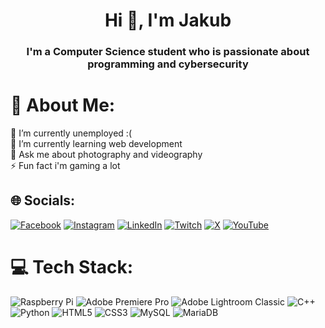 <h1 align="center">Hi 👋, I'm Jakub</h1>
<h3 align="center">I'm a Computer Science student who is passionate about programming and cybersecurity</h3>

# 💫 About Me:
🔭 I’m currently unemployed :(<br>
🌱 I’m currently learning web development<br>
💬 Ask me about photography and videography<br>
⚡ Fun fact i'm gaming a lot


## 🌐 Socials:
[![Facebook](https://img.shields.io/badge/Facebook-%231877F2.svg?logo=Facebook&logoColor=white)](https://facebook.com/jakub.batycki5) [![Instagram](https://img.shields.io/badge/Instagram-%23E4405F.svg?logo=Instagram&logoColor=white)](https://instagram.com/jakubbatycki) [![LinkedIn](https://img.shields.io/badge/LinkedIn-%230077B5.svg?logo=linkedin&logoColor=white)](https://linkedin.com/in/jakub-batycki) [![Twitch](https://img.shields.io/badge/Twitch-%239146FF.svg?logo=Twitch&logoColor=white)](https://twitch.tv/MrDeex1k) [![X](https://img.shields.io/badge/X-black.svg?logo=X&logoColor=white)](https://x.com/BatyckiJakub) [![YouTube](https://img.shields.io/badge/YouTube-%23FF0000.svg?logo=YouTube&logoColor=white)](https://youtube.com/@MrDeex1k) 

# 💻 Tech Stack:
![Raspberry Pi](https://img.shields.io/badge/-Raspberry_Pi-C51A4A?style=for-the-badge&logo=Raspberry-Pi) ![Adobe Premiere Pro](https://img.shields.io/badge/Adobe%20Premiere%20Pro-9999FF.svg?style=for-the-badge&logo=Adobe%20Premiere%20Pro&logoColor=white) ![Adobe Lightroom Classic](https://img.shields.io/badge/Adobe%20Lightroom%20Classic-31A8FF.svg?style=for-the-badge&logo=Adobe%20Lightroom%20Classic&logoColor=white) ![C++](https://img.shields.io/badge/c++-%2300599C.svg?style=for-the-badge&logo=c%2B%2B&logoColor=white) ![Python](https://img.shields.io/badge/python-3670A0?style=for-the-badge&logo=python&logoColor=ffdd54) ![HTML5](https://img.shields.io/badge/html5-%23E34F26.svg?style=for-the-badge&logo=html5&logoColor=white) ![CSS3](https://img.shields.io/badge/css3-%231572B6.svg?style=for-the-badge&logo=css3&logoColor=white) ![MySQL](https://img.shields.io/badge/mysql-4479A1.svg?style=for-the-badge&logo=mysql&logoColor=white) ![MariaDB](https://img.shields.io/badge/MariaDB-003545?style=for-the-badge&logo=mariadb&logoColor=white)
